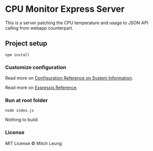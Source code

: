 # CPU Monitor Express Server

This is a server patching the CPU temperature and usage to JSON API calling from webapp counterpart.

## Project setup
```
npm install
```

### Customize configuration
Read more on [Configuration Reference on System Information](https://systeminformation.io).

Read more on [Expressjs Reference](http://expressjs.com).


### Run at root folder
```
node index.js
```
Nothing to build


### License
MIT License &copy; Mitch Leung
